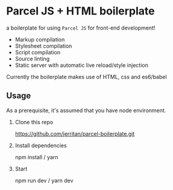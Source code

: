 # Parcel JS + HTML boilerplate

a boilerplate for using `Parcel JS` for front-end development!

* Markup compilation
* Stylesheet compilation
* Script compilation
* Source linting
* Static server with automatic live reload/style injection

Currently the boilerplate makes use of HTML, css and es6/babel

## Usage

As a prerequisite, it's assumed that you have node environment.

1. Clone this repo
   
   https://github.com/jerritan/parcel-boilerplate.git

2. Install dependencies

   npm install / yarn

3. Start

   npm run dev / yarn dev